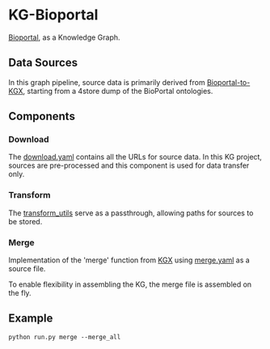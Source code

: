 # KG-Bioportal

[Bioportal](https://bioportal.bioontology.org/), as a Knowledge Graph.

## Data Sources

In this graph pipeline, source data is primarily derived from [Bioportal-to-KGX](https://github.com/ncbo/BioPortal-to-KGX), starting from a 4store dump of the BioPortal ontologies.

## Components

### Download

The [download.yaml](download.yaml) contains all the URLs for source data. In this KG project, sources are pre-processed and this component is used for data transfer only.

### Transform

The [transform_utils](kg_bioportal/transform_utils) serve as a passthrough, allowing paths for sources to be stored.

### Merge

Implementation of the 'merge' function from [KGX](https://github.com/biolink/kgx) using [merge.yaml](merge.yaml) as a source file.

To enable flexibility in assembling the KG, the merge file is assembled on the fly.

## Example

`python run.py merge --merge_all`

